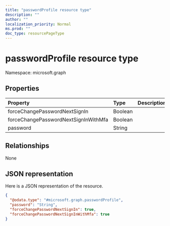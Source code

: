 ```yaml
---
title: "passwordProfile resource type"
description: ""
author: ""
localization_priority: Normal
ms.prod: ""
doc_type: resourcePageType
---
```


# passwordProfile resource type


Namespace: microsoft.graph



## Properties
|Property|Type|Description|
|:---|:---|:---|
|forceChangePasswordNextSignIn|Boolean||
|forceChangePasswordNextSignInWithMfa|Boolean||
|password|String||

## Relationships
None

## JSON representation
Here is a JSON representation of the resource.
<!-- {
  "blockType": "resource",
  "@odata.type": "microsoft.graph.passwordProfile"
}
-->
``` json
{
  "@odata.type": "#microsoft.graph.passwordProfile",
  "password": "String",
  "forceChangePasswordNextSignIn": true,
  "forceChangePasswordNextSignInWithMfa": true
}
```

